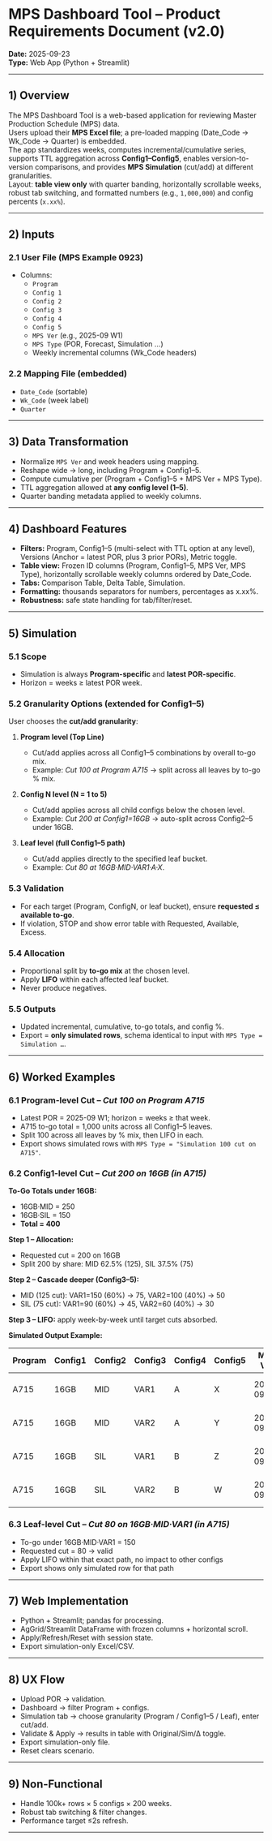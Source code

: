 # MPS Dashboard Tool – Product Requirements Document (v2.0)

**Date:** 2025-09-23  
**Type:** Web App (Python + Streamlit)

---

## 1) Overview
The MPS Dashboard Tool is a web-based application for reviewing Master Production Schedule (MPS) data.  
Users upload their **MPS Excel file**; a pre-loaded mapping (Date_Code → Wk_Code → Quarter) is embedded.  
The app standardizes weeks, computes incremental/cumulative series, supports TTL aggregation across **Config1–Config5**, enables version-to-version comparisons, and provides **MPS Simulation** (cut/add) at different granularities.  
Layout: **table view only** with quarter banding, horizontally scrollable weeks, robust tab switching, and formatted numbers (e.g., `1,000,000`) and config percents (`x.xx%`).

---

## 2) Inputs

### 2.1 User File (MPS Example 0923)
- Columns:  
  - `Program`  
  - `Config 1`  
  - `Config 2`  
  - `Config 3`  
  - `Config 4`  
  - `Config 5`  
  - `MPS Ver` (e.g., 2025-09 W1)  
  - `MPS Type` (POR, Forecast, Simulation …)  
  - Weekly incremental columns (Wk_Code headers)  

### 2.2 Mapping File (embedded)
- `Date_Code` (sortable)  
- `Wk_Code` (week label)  
- `Quarter`  

---

## 3) Data Transformation
- Normalize `MPS Ver` and week headers using mapping.  
- Reshape wide → long, including Program + Config1–5.  
- Compute cumulative per (Program + Config1–5 + MPS Ver + MPS Type).  
- TTL aggregation allowed at **any config level (1–5)**.  
- Quarter banding metadata applied to weekly columns.  

---

## 4) Dashboard Features
- **Filters:** Program, Config1–5 (multi-select with TTL option at any level), Versions (Anchor = latest POR, plus 3 prior PORs), Metric toggle.  
- **Table view:** Frozen ID columns (Program, Config1–5, MPS Ver, MPS Type), horizontally scrollable weekly columns ordered by Date_Code.  
- **Tabs:** Comparison Table, Delta Table, Simulation.  
- **Formatting:** thousands separators for numbers, percentages as x.xx%.  
- **Robustness:** safe state handling for tab/filter/reset.  

---

## 5) Simulation

### 5.1 Scope
- Simulation is always **Program-specific** and **latest POR-specific**.  
- Horizon = weeks ≥ latest POR week.  

### 5.2 Granularity Options (extended for Config1–5)
User chooses the **cut/add granularity**:  

1. **Program level (Top Line)**  
   - Cut/add applies across all Config1–5 combinations by overall to-go mix.  
   - Example: *Cut 100 at Program A715* → split across all leaves by to-go % mix.  

2. **Config N level (N = 1 to 5)**  
   - Cut/add applies across all child configs below the chosen level.  
   - Example: *Cut 200 at Config1=16GB* → auto-split across Config2–5 under 16GB.  

3. **Leaf level (full Config1–5 path)**  
   - Cut/add applies directly to the specified leaf bucket.  
   - Example: *Cut 80 at 16GB·MID·VAR1·A·X*.  

### 5.3 Validation
- For each target (Program, ConfigN, or leaf bucket), ensure **requested ≤ available to-go**.  
- If violation, STOP and show error table with Requested, Available, Excess.  

### 5.4 Allocation
- Proportional split by **to-go mix** at the chosen level.  
- Apply **LIFO** within each affected leaf bucket.  
- Never produce negatives.  

### 5.5 Outputs
- Updated incremental, cumulative, to-go totals, and config %.  
- Export = **only simulated rows**, schema identical to input with `MPS Type = Simulation …`.  

---

## 6) Worked Examples

### 6.1 Program-level Cut – *Cut 100 on Program A715*
- Latest POR = 2025-09 W1; horizon = weeks ≥ that week.  
- A715 to-go total = 1,000 units across all Config1–5 leaves.  
- Split 100 across all leaves by % mix, then LIFO in each.  
- Export shows simulated rows with `MPS Type = "Simulation 100 cut on A715"`.  

### 6.2 Config1-level Cut – *Cut 200 on 16GB (in A715)*

**To-Go Totals under 16GB:**  
- 16GB·MID = 250  
- 16GB·SIL = 150  
- **Total = 400**  

**Step 1 – Allocation:**  
- Requested cut = 200 on 16GB  
- Split 200 by share: MID 62.5% (125), SIL 37.5% (75)  

**Step 2 – Cascade deeper (Config3–5):**  
- MID (125 cut): VAR1=150 (60%) → 75, VAR2=100 (40%) → 50  
- SIL (75 cut): VAR1=90 (60%) → 45, VAR2=60 (40%) → 30  

**Step 3 – LIFO:** apply week-by-week until target cuts absorbed.  

**Simulated Output Example:**  

| Program | Config1 | Config2 | Config3 | Config4 | Config5 | MPS Ver   | MPS Type                     | FY24Q4Sep W1 | FY24Q4Sep W2 | FY24Q4Sep W3 | To-Go |
|---------|---------|---------|---------|---------|---------|-----------|------------------------------|--------------|--------------|--------------|-------|
| A715    | 16GB    | MID     | VAR1    | A       | X       | 2025-09 W1| Simulation 200 cut on A715   | 50           | 25           | 0            | 75    |
| A715    | 16GB    | MID     | VAR2    | A       | Y       | 2025-09 W1| Simulation 200 cut on A715   | 40           | 10           | 0            | 50    |
| A715    | 16GB    | SIL     | VAR1    | B       | Z       | 2025-09 W1| Simulation 200 cut on A715   | 30           | 15           | 0            | 45    |
| A715    | 16GB    | SIL     | VAR2    | B       | W       | 2025-09 W1| Simulation 200 cut on A715   | 20           | 10           | 0            | 30    |

### 6.3 Leaf-level Cut – *Cut 80 on 16GB·MID·VAR1 (in A715)*
- To-go under 16GB·MID·VAR1 = 150  
- Requested cut = 80 → valid  
- Apply LIFO within that exact path, no impact to other configs  
- Export shows only simulated row for that path  

---

## 7) Web Implementation
- Python + Streamlit; pandas for processing.  
- AgGrid/Streamlit DataFrame with frozen columns + horizontal scroll.  
- Apply/Refresh/Reset with session state.  
- Export simulation-only Excel/CSV.  

---

## 8) UX Flow
- Upload POR → validation.  
- Dashboard → filter Program + configs.  
- Simulation tab → choose granularity (Program / Config1–5 / Leaf), enter cut/add.  
- Validate & Apply → results in table with Original/Sim/Δ toggle.  
- Export simulation-only file.  
- Reset clears scenario.  

---

## 9) Non-Functional
- Handle 100k+ rows × 5 configs × 200 weeks.  
- Robust tab switching & filter changes.  
- Performance target ≤2s refresh.  

---
